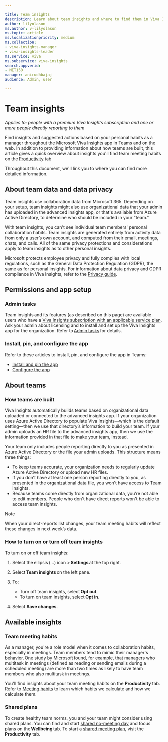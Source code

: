 ```yaml
---

title: Team insights
description: Learn about team insights and where to find them in Viva Insights in Teams and on the web
author: lilyolason
ms.author: v-lilyolason
ms.topic: article
ms.localizationpriority: medium 
ms.collection: 
- viva-insights-manager
- viva-insights-leader
ms.service: viva 
ms.subservice: viva-insights 
search.appverid: 
- MET150 
manager: anirudhbajaj
audience: Admin, user

---
```


# Team insights

*Applies to: people with a premium Viva Insights subscription and one or more people directly reporting to them*

Find insights and suggested actions based on your personal habits as a manager throughout the Microsoft Viva Insights app in Teams and on the web. In addition to providing information about how teams are built, this article gives a quick overview about insights you'll find team meeting habits on the [Productivity](../../personal/teams/new/productivity.md) tab

Throughout this document, we'll link you to where you can find more detailed information.

## About team data and data privacy

Team insights use collaboration data from Microsoft 365. Depending on your setup, team insights might also use organizational data that your admin has uploaded in the advanced insights app, or that's available from Azure Active Directory, to determine who should be included in your "team."  

With team insights, you can't see individual team members' personal collaboration habits. Team insights are generated entirely from activity data from only a user’s own account, and computed from their email, meetings, chats, and calls. All of the same privacy protections and considerations apply to team insights as to other personal insights. 

Microsoft protects employee privacy and fully complies with local regulations, such as the General Data Protection Regulation (GDPR), the same as for personal insights. For information about data privacy and GDPR compliance in Viva Insights, refer to the [Privacy guide](../../personal/teams/viva-teams-app-privacy.md).

## Permissions and app setup

### Admin tasks

Team insights and its features (as described on this page) are available users who have a [Viva Insights subscription with an applicable service plan](../../personal/overview/plans-environments.md). Ask your admin about licensing and to install and set up the Viva Insights app for the organization. Refer to [Admin tasks](../../personal/teams/viva-teams-app-admin-tasks.md) for details.

### Install, pin, and configure the app

Refer to these articles to install, pin, and configure the app in Teams:

* [Install and pin the app](../../personal/teams/viva-teams-app-install.md)
* [Configure the app](../../personal/teams/viva-teams-app-settings.md)

## About teams

### How teams are built

Viva Insights automatically builds teams based on organizational data uploaded or connected to the advanced insights app. If your organization uses Azure Active Directory to populate Viva Insights—which is the default setting—then we use that directory’s information to build your team. If your admin uploads an HR file to the advanced insights app, then we use the information provided in that file to make your team, instead.

Your team only includes people reporting directly to you as presented in Azure Active Directory or the file your admin uploads. This structure means three things:

* To keep teams accurate, your organization needs to regularly update Azure Active Directory or upload new HR files.
* If you don’t have at least one person reporting directly to you, as presented in the organizational data file, you won’t have access to Team insights.
* Because teams come directly from organizational data, you’re not able to edit members. People who don't have direct reports won't be able to access team insights.

>[!Note]
>When your direct-reports list changes, your team meeting habits will reflect these changes in next week’s data.

### How to turn on or turn off team insights

To turn on or off team insights:

1. Select the ellipsis (...) icon > **Settings** at the top right.

1. Select **Team insights** on the left pane.

1. To:
    * Turn off team insights, select **Opt out**.
    * To turn on team insights, select **Opt in**.

1. Select **Save changes**.

## Available insights

### Team meeting habits

As a manager, you're a role model when it comes to collaboration habits, especially in meetings. Team members tend to mimic their manager's behavior. One study by Microsoft found, for example, that managers who multitask in meetings (defined as reading or sending emails during a scheduled meeting) are more than two times as likely to have team members who also multitask in meetings.

You'll find insights about your team meeting habits on the **Productivity** tab. Refer to [Meeting habits](../../personal/teams/new/meeting-habits.md) to learn which habits we calculate and how we calculate them.

### Shared plans

To create healthy team norms, you and your team might consider using shared plans. You can find and start [shared no-meeting day](../../personal/teams/new/shared-no-meeting-day.md) and focus plans on the **Wellbeing** tab. To start a [shared meeting plan](../../personal/teams/new/shared-meeting-plan.md), visit the **Productivity** tab. 
